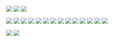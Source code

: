 ![](https://drive.google.com/uc?id=12ZKz9OVdpoYQZQz6yPrV3_29uEQbSeXR)
![](https://drive.google.com/uc?id=12E2ZD0AZD8uinZgsZ4v3PV8U770YoDq6) 
![](https://drive.google.com/uc?id=1-U8SHobgst-8Juu3oLR_OcPqBJ_iDliR)

![](https://drive.google.com/uc?id=1-oEoGlO8H5G4PM9PuhgSmAesvFRZuwNe) 
![](https://drive.google.com/uc?id=1-nvRww9oHe34Yt5GJxXfCB_XgFBDIBGp) 
![](https://drive.google.com/uc?id=1-j_-kSlBGMMLb9fkZWSLJV87tU5d495d) 
![](https://drive.google.com/uc?id=11x1FTARWgz86K7v4BZI1zRjs9kQWe1AT) 
![](https://drive.google.com/uc?id=122ZCr1WD5CPex1fNS2t-49MLO0kf-lzx) 
![](https://drive.google.com/uc?id=11_d4TOKoeepf2Yt0vCM3MvDUgPITe7le) 
![](https://drive.google.com/uc?id=11OeaS5_8b_L1QqXAM0AXKoYU3wDPnk3w) 
![](https://drive.google.com/uc?id=12IfR-5xX4wlJlRdkyXpTiFwJP6gfgSvS)
![](https://drive.google.com/uc?id=12DJMcqDqalxL0HPV_-Ih7jIQ1gR5Fwp0) 
![](https://drive.google.com/uc?id=12495_OgYXS4pTE4nOa0onzulPZnnYbHb) 
![](https://drive.google.com/uc?id=10u9hmjxyjRIbdZMXcGWida0CkaDqboIW) 
![](https://drive.google.com/uc?id=12LOYxBq2QYVhAnM7sVReEaR4mFAgpScR) 
![](https://drive.google.com/uc?id=1268O3a2_Xa-QG7-i2xOi1txXlPV6OaRe) 
![](https://drive.google.com/uc?id=12Mwu3hQnSk93eStbG-qU4HaDlrzpTWMI) 

![](https://drive.google.com/uc?id=118MiHl9EKYfgF3qN_Rns-VSpuwaWOVLJ) 
![](https://drive.google.com/uc?id=1-g_Q2GAURrtEkZXaF1EZEUucpQyc7bdv)
